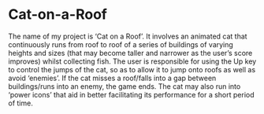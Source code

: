# Cat-on-a-Roof
The name of my project is ‘Cat on a Roof’. It involves an animated cat that continuously runs from roof to roof of a series of buildings of varying heights and sizes (that may become taller and narrower as the user’s score improves) whilst collecting fish. The user is responsible for using the Up key to control the jumps of the cat, so as to allow it to jump onto roofs as well as avoid ‘enemies’. If the cat misses a roof/falls into a gap between buildings/runs into an enemy, the game ends. The cat may also run into ‘power icons’ that aid in better facilitating its performance for a short period of time.
